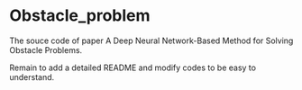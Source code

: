 # Obstacle_problem
The souce code of paper A Deep Neural Network-Based Method for Solving Obstacle Problems.

Remain to add a detailed README and modify codes to be easy to understand.
